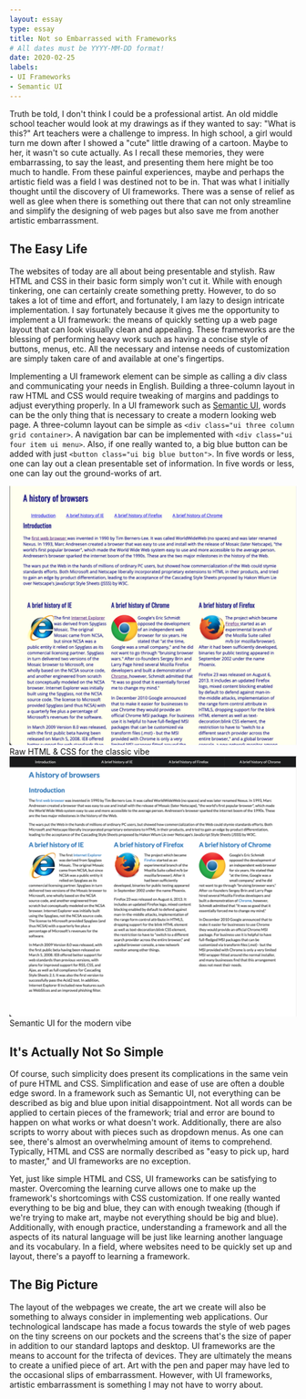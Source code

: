 ```yaml
---
layout: essay
type: essay
title: Not so Embarrassed with Frameworks
# All dates must be YYYY-MM-DD format!
date: 2020-02-25
labels:
- UI Frameworks
- Semantic UI
---
```


Truth be told, I don't think I could be a professional artist.  An old middle school teacher would look at my drawings as if they wanted to say: "What is this?"  Art teachers were a challenge to impress.  In high school, a girl would turn me down after I showed a "cute" little drawing of a cartoon.  Maybe to her, it wasn't so cute actually.  As I recall these memories, they were embarrassing, to say the least, and presenting them here might be too much to handle. From these painful experiences, maybe and perhaps the artistic field was a field I was destined not to be in.  That was what I initially thought until the discovery of UI frameworks.  There was a sense of relief as well as glee when there is something out there that can not only streamline and simplify the designing of web pages but also save me from another artistic embarrassment. 

## The Easy Life

The websites of today are all about being presentable and stylish.  Raw HTML and CSS in their basic form simply won't cut it.  While with enough tinkering, one can certainly create something pretty.  However, to do so takes a lot of time and effort, and fortunately, I am lazy to design intricate implementation. I say fortunately because it gives me the opportunity to implement a UI framework: the means of quickly setting up a web page layout that can look visually clean and appealing.  These frameworks are the blessing of performing heavy work such as having a concise style of buttons, menus, etc.  All the necessary and intense needs of customization are simply taken care of and available at one's fingertips.

Implementing a UI framework element can be simple as calling a div class and communicating your needs in English.  Building a three-column layout in raw HTML and CSS would require tweaking of margins and paddings to adjust everything properly.  In a UI framework such as [Semantic UI](https://semantic-ui.com/), words can be the only thing that is necessary to create a modern looking web page.  A three-column layout can be simple as ```<div class="ui three column grid container>```. A navigation bar can be implemented with ```<div class="ui four item ui menu>```. Also, if one really wanted to, a big blue button can be added with just ```<button class="ui big blue button">```.  In five words or less, one can lay out a clean presentable set of information.  In five words or less, one can lay out the ground-works of art.

<div class="ui two column grid container">
  <div class="column">
    <img class="ui floated rounded image" alt="Raw" src="../images/E37_Raw.png">
    <div class="ui segment">Raw HTML & CSS for the classic vibe</div>
  </div>
  <div class="column">
    <img class="ui floated rounded image" alt="Semantic" src="../images/E37_Semantic.png">
    <div class="ui segment">Semantic UI for the modern vibe</div>
  </div>
</div>

## It's Actually Not So Simple

Of course, such simplicity does present its complications in the same vein of pure HTML and CSS.  Simplification and ease of use are often a double edge sword.  In a framework such as Semantic UI, not everything can be described as big and blue upon initial disappointment.  Not all words can be applied to certain pieces of the framework; trial and error are bound to happen on what works or what doesn't work.  Additionally, there are also scripts to worry about with pieces such as dropdown menus.  As one can see, there's almost an overwhelming amount of items to comprehend.  Typically, HTML and CSS are normally described as "easy to pick up, hard to master," and UI frameworks are no exception.

Yet, just like simple HTML and CSS, UI frameworks can be satisfying to master.  Overcoming the learning curve allows one to make up the framework's shortcomings with CSS customization.  If one really wanted everything to be big and blue, they can with enough tweaking (though if we're trying to make art, maybe not everything should be big and blue).  Additionally, with enough practice, understanding a framework and all the aspects of its natural language will be just like learning another language and its vocabulary.  In a field, where websites need to be quickly set up and layout, there's a payoff to learning a framework.

## The Big Picture

The layout of the webpages we create, the art we create will also be something to always consider in implementing web applications.  Our technological landscape has made a focus towards the style of web pages on the tiny screens on our pockets and the screens that's the size of paper in addition to our standard laptops and desktop.  UI frameworks are the means to account for the trifecta of devices.  They are ultimately the means to create a unified piece of art.  Art with the pen and paper may have led to the occasional slips of embarrassment.  However, with UI frameworks, artistic embarrassment is something I may not have to worry about.






